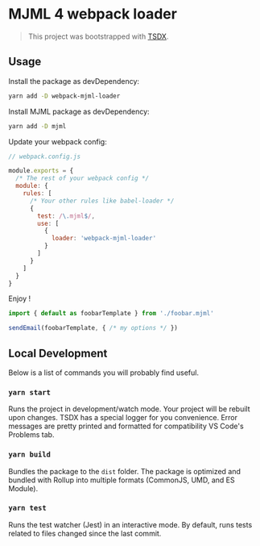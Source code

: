# MJML 4 webpack loader

> This project was bootstrapped with [TSDX](https://github.com/jaredpalmer/tsdx).

## Usage

Install the package as devDependency:
```sh
yarn add -D webpack-mjml-loader
```

Install MJML package as devDependency:
```sh
yarn add -D mjml
```

Update your webpack config:
```js
// webpack.config.js

module.exports = {
  /* The rest of your webpack config */
  module: {
    rules: [
      /* Your other rules like babel-loader */
      {
        test: /\.mjml$/,
        use: [
          {
            loader: 'webpack-mjml-loader'
          }
        ]
      }
    ]
  }
}
```

Enjoy !
```js
import { default as foobarTemplate } from './foobar.mjml'

sendEmail(foobarTemplate, { /* my options */ })
```


## Local Development

Below is a list of commands you will probably find useful.

### `yarn start`

Runs the project in development/watch mode. Your project will be rebuilt upon changes. TSDX has a special logger for you convenience. Error messages are pretty printed and formatted for compatibility VS Code's Problems tab.

### `yarn build`

Bundles the package to the `dist` folder.
The package is optimized and bundled with Rollup into multiple formats (CommonJS, UMD, and ES Module).

### `yarn test`

Runs the test watcher (Jest) in an interactive mode.
By default, runs tests related to files changed since the last commit.
